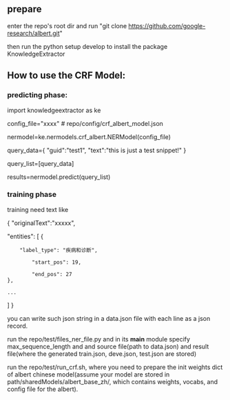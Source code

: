 ## prepare

enter the repo's root dir and run "git clone https://github.com/google-research/albert.git"

then run the python setup develop to install the package  KnowledgeExtractor

## How to use the CRF Model:

### predicting phase: 

import knowledgeextractor as ke

config_file="xxxx" # repo/config/crf_albert_model.json

nermodel=ke.nermodels.crf_albert.NERModel(config_file)

query_data={
        "guid":"test1",
        "text":"this is just a test snippet!"
    }

query_list=[query_data]

results=nermodel.predict(query_list)


### training phase
training need text like 

{
"originalText":"xxxxx",

"entities":
[
    {
        
        "label_type": "疾病和诊断",

            "start_pos": 19,

            "end_pos": 27
    },
    
    ...
]
}

you can write such json string in a data.json file with each line as a json record.

run the repo/test/files_ner_file.py  and in its __main__ module specify max_sequence_length and and source file(path to data.json) and result file(where the generated train.json, deve.json, test.json are stored)

run the repo/test/run_crf.sh, where you need to prepare the init weights dict of albert chinese model(assume your model are stored in path/sharedModels/albert_base_zh/, which contains weights, vocabs, and config file for the albert).

